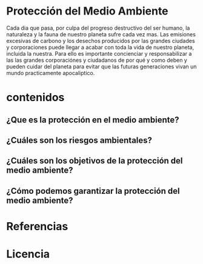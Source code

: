 # Protección del Medio Ambiente
Cada dia que pasa, por culpa del progreso destructivo del ser humano, la naturaleza y la fauna de nuestro
planeta sufre cada vez mas. Las emisiones excesivas de carbono y los desechos producidos por las grandes ciudades
y corporaciones puede llegar a acabar con toda la vida de nuestro planeta, incluida la nuestra. Para ello es
importante concienciar y responsabilizar a las las grandes corporaciónes y ciudadanos de por qué y como
deben y pueden cuidar del planeta para evitar que las futuras generaciones vivan un mundo practicamente apocaliptico.

# contenidos
## ¿Que es la protección en el medio ambiente?
## ¿Cuáles son los riesgos ambientales?
## ¿Cuáles son los objetivos de la protección del medio ambiente?
## ¿Cómo podemos garantizar la protección del medio ambiente?

# Referencias

# Licencia
